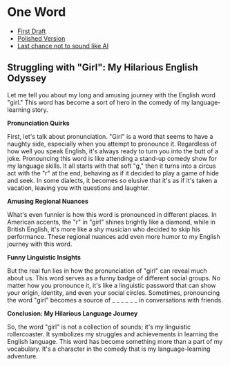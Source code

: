 # One Word
- [First Draft](first-draft.md)
- [Polished Version](polished-version.md)
- [Last chance not to sound like AI](last-chance-not-to-sound-like-AI.md)


## **Struggling with "Girl": My Hilarious English Odyssey**

Let me tell you about my long and amusing journey with the English word "girl." This word has become a sort of hero in the comedy of my language-learning story.

**Pronunciation Quirks**

First, let's talk about pronunciation. "Girl" is a word that seems to have a naughty side, especially when you attempt to pronounce it. Regardless of how well you speak English, it's always ready to turn you into the butt of a joke. Pronouncing this word is like attending a stand-up comedy show for my language skills. It all starts with that soft "g," then it turns into a circus act with the "r" at the end, behaving as if it decided to play a game of hide and seek. In some dialects, it becomes so elusive that it's as if it's taken a vacation, leaving you with questions and laughter.

**Amusing Regional Nuances**

What's even funnier is how this word is pronounced in different places. In American accents, the "r" in "girl" shines brightly like a diamond, while in British English, it's more like a shy musician who decided to skip his performance. These regional nuances add even more humor to my English journey with this word.

**Funny Linguistic Insights**

But the real fun lies in how the pronunciation of "girl" can reveal much about us. This word serves as a funny badge of different social groups. No matter how you pronounce it, it's like a linguistic password that can show your origin, identity, and even your social circles. Sometimes, pronouncing the word "girl" becomes a source of _ _ _ _ _ _ in conversations with friends.

**Conclusion: My Hilarious Language Journey**

So, the word "girl" is not a collection of sounds; it's my linguistic rollercoaster. It symbolizes my struggles and achievements in learning the English language. This word has become something more than a part of my vocabulary. It's a character in the comedy that is my language-learning adventure.
